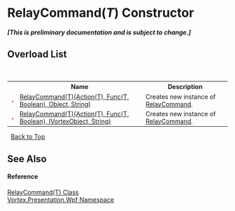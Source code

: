 # RelayCommand(*T*) Constructor 
 _**\[This is preliminary documentation and is subject to change.\]**_


## Overload List
&nbsp;<table><tr><th></th><th>Name</th><th>Description</th></tr><tr><td>![Public method](media/pubmethod.gif "Public method")</td><td><a href="M_Vortex_Presentation_Wpf_RelayCommand_1__ctor.md">RelayCommand(T)(Action(T), Func(T, Boolean), Object, String)</a></td><td>
Creates new instance of <a href="T_Vortex_Presentation_Wpf_RelayCommand.md">RelayCommand</a>.</td></tr><tr><td>![Public method](media/pubmethod.gif "Public method")</td><td><a href="M_Vortex_Presentation_Wpf_RelayCommand_1__ctor_1.md">RelayCommand(T)(Action(T), Func(T, Boolean), IVortexObject, String)</a></td><td>
Creates new instance of <a href="T_Vortex_Presentation_Wpf_RelayCommand.md">RelayCommand</a>.</td></tr></table>&nbsp;
<a href="#relaycommand(*t*)-constructor">Back to Top</a>

## See Also


#### Reference
<a href="T_Vortex_Presentation_Wpf_RelayCommand_1.md">RelayCommand(T) Class</a><br /><a href="N_Vortex_Presentation_Wpf.md">Vortex.Presentation.Wpf Namespace</a><br />